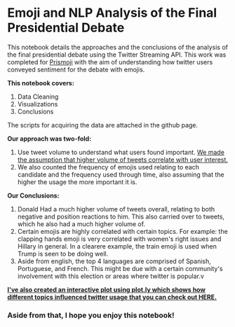 # Emoji and NLP Analysis of the Final Presidential Debate

This notebook details the approaches and the conclusions of the analysis of the final presidential debate using the Twitter Streaming API. This work was completed for <a href = 'https://prismoji.com/'>Prismoji</a> with the aim of understanding how twitter users conveyed sentiment for the debate with emojis. 

<b>This notebook covers:</b><br>
1. Data Cleaning<br>
2. Visualizations <br>
3. Conclusions<br>

The scripts for acquiring the data are attached in the github page.

<b>Our approach was two-fold:</b><br>
1. Use tweet volume to understand what users found important. <u>We made the assumption that higher volume of tweets correlate with user interest.</u><br>
2. We also counted the frequency of emojis used relating to each candidate and the frequency used through time, also assuming that the higher the usage the more important it is.


<b> Our Conclusions:</b><br>
1. Donald Had a much higher volume of tweets overall, relating to both negative and position reactions to him. This also carried over to tweets, which he also had a much higher volume of. <br>
2. Certain emojis are highly correlated with certain topics. For example: the clapping hands emoji is very correlated with women's right issues and Hillary in general. In a clearere example, the train emoji is used when Trump is seen to be doing well.<br>
3. Aside from english, the top 4 languages are comprised of Spanish, Portuguese, and French. This might be due with a certain community's involvement with this election or areas where twitter is popular.v


<u><b>I've also created an interactive plot using plot.ly which shows how different topics influenced twitter usage that you can check out <a href = 'https://plot.ly/~fernanhid/3/'>HERE<a>.<b></u>

### Aside from that, I hope you enjoy this notebook!
